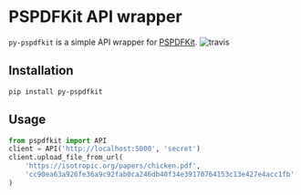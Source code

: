 # PSPDFKit API wrapper
`py-pspdfkit` is a simple API wrapper for [PSPDFKit](https://pspdfkit.com/). ![travis](https://api.travis-ci.org/tizz98/py-pspdfkit.svg?branch=master)

## Installation
`pip install py-pspdfkit`

## Usage
```python
from pspdfkit import API
client = API('http://localhost:5000', 'secret')
client.upload_file_from_url(
    'https://isotropic.org/papers/chicken.pdf',
    'cc90ea63a926fe36a9c92fab0ca246db40f34e39170764153c13e427e4acc1fb'
)
```
